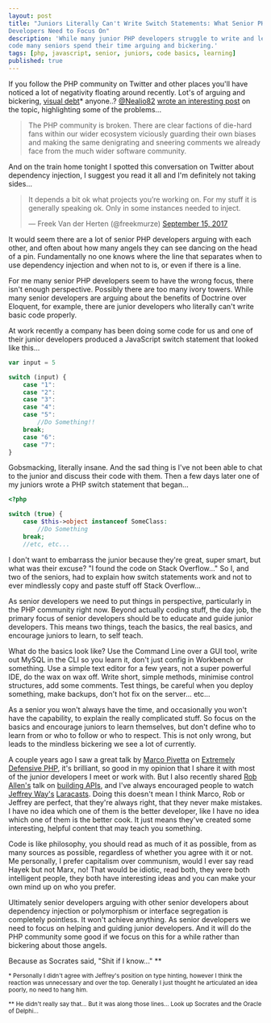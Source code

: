 ```yaml
---
layout: post
title: "Juniors Literally Can't Write Switch Statements: What Senior PHP
Developers Need to Focus On"
description: 'While many junior PHP developers struggle to write and learn basic
code many seniors spend their time arguing and bickering.'
tags: [php, javascript, senior, juniors, code basics, learning]
published: true
---
```

If you follow the PHP community on Twitter and other places you'll have noticed
a lot of negativity floating around recently. Lot's of arguing and bickering,
[visual debt](https://laracasts.com/series/php-bits/episodes/1)* anyone..? [@Nealio82](https://twitter.com/nealio82) [wrote an interesting post](https://medium.com/@nealio82/the-global-php-community-continues-to-toxify-itself-and-we-need-to-halt-it-for-the-sake-of-our-eabecd21a365) on the topic, highlighting
some of the problems...

> The PHP community is broken. There are clear factions of die-hard fans within our wider ecosystem viciously guarding their own biases and making the same denigrating and sneering comments we already face from the much wider software community.

And on the train home tonight I spotted this conversation on Twitter about
dependency injection, I suggest you read it all and I'm definitely not taking sides...

<blockquote class="twitter-tweet" data-lang="en"><p lang="en" dir="ltr">It depends a bit ok what projects you’re working on. For my stuff it is generally speaking ok. Only in some instances needed to inject.</p>&mdash; Freek Van der Herten (@freekmurze) <a href="https://twitter.com/freekmurze/status/908716651012612096">September 15, 2017</a></blockquote>
<script async src="//platform.twitter.com/widgets.js" charset="utf-8"></script>

It would seem there are a lot of senior PHP developers arguing with each other, and
often about how many angels they can see dancing on the head of a pin.
Fundamentally no one knows where the line that separates when to use dependency injection and when not to is, or even if there is a line.

For me many senior PHP developers seem to have the wrong focus,
there isn't enough perspective. Possibly there are too many ivory towers. While
many senior developers are arguing about the benefits of Doctrine over Eloquent, for example,
there are junior developers who literally can't write basic code properly.

At work recently a company has been doing some code for us and one of their junior developers
produced a JavaScript switch statement that looked like this...

```javascript
var input = 5

switch (input) {
    case "1":
    case "2":
    case "3":
    case "4":
    case "5":
        //Do Something!!
    break;
    case "6":
    case "7":
}
```

Gobsmacking, literally insane. And the sad thing is I've not been able to chat to
the junior and discuss their code with them. Then a few days later one of my
juniors wrote a PHP switch statement that began...

```php
<?php

switch (true) {
    case $this->object instanceof SomeClass:
        //Do Something
    break;
    //etc, etc...
```

I don't want to embarrass the junior because they're great, super smart, but
what was their excuse? "I found the code on Stack Overflow..." So I, and two of the
seniors, had to explain how switch statements work and not to ever mindlessly copy
and paste stuff off Stack Overflow...     

As senior developers we need to put things in perspective, particularly in the
PHP community right now. Beyond actually coding stuff, the day job, the primary
focus of senior developers should be to educate and guide junior developers.
This means two things, teach the basics, the real basics, and encourage juniors
to learn, to self teach.

What do the basics look like? Use the Command Line over a GUI tool, write out
MySQL in the CLI so you learn it, don't just config in Workbench or something.
Use a simple text editor for a few years, not a super powerful IDE, do the wax
on wax off. Write short, simple methods, minimise control structures, add some
comments. Test things, be careful when you deploy something, make backups, don't
hot fix on the server... etc...

As a senior you won't always have the time, and occasionally you won't have the capability,
to explain the really complicated stuff. So focus on the basics and encourage juniors
to learn themselves, but don't define who to learn from or who to follow or who to respect.
This is not only wrong, but leads to the mindless bickering we see a lot of currently.

A couple years ago I saw a great talk by [Marco Pivetta](https://twitter.com/ocramius) on [Extremely Defensive PHP](https://ocramius.github.io/extremely-defensive-php/#/),
it's brilliant, so good in my opinion that I share it with most of the junior developers
I meet or work with. But I also recently shared [Rob Allen's](https://twitter.com/akrabat) talk on [building APIs](https://www.youtube.com/watch?v=L9oR4U2nVhQ),
and I've always encouraged people to watch [Jeffrey Way's](https://twitter.com/jeffrey_way) [Laracasts](https://laracasts.com/). Doing this
doesn't mean I think Marco, Rob or Jeffrey are perfect, that they're always right,
that they never make mistakes. I have no idea which one of them is the better developer,
like I have no idea which one of them is the better cook. It just means they've created some interesting, helpful content that may teach you something.

Code is like philosophy, you should read as much of it
as possible, from as many sources as possible, regardless of whether you agree with it
or not. Me personally, I prefer capitalism over communism, would I ever say read
Hayek but not Marx, no! That would be idiotic, read both, they were both intelligent
people, they both have interesting ideas and you can make your own mind up on who
you prefer.

Ultimately senior developers arguing with other senior developers about dependency
injection or polymorphism or interface segregation is completely pointless. It
won't achieve anything. As senior developers we need to focus on helping and guiding
junior developers. And it will do the PHP community some good if we focus on this for
a while rather than bickering about those angels.

Because as Socrates said, "Shit if I know..." **

<small>* Personally I didn't agree with Jeffrey's position on type hinting, however I
think the reaction was unnecessary and over the top. Generally I just thought he
articulated an idea poorly, no need to hang him.</small>

<small>** He didn't really say that... But it was along those lines... Look up Socrates
and the Oracle of Delphi...</small>
